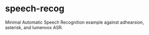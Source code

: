 speech-recog
============

Minimal Automatic Speech Recognition example against adhearsion, asterisk, and lumenvox ASR.
